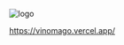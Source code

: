 ![logo](https://github.com/DeibyCh/vinomago/assets/141371892/9ffa37f8-857a-42b6-b0eb-262d9926b2d8)

https://vinomago.vercel.app/
